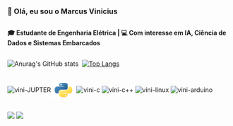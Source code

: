 ### 👋 Olá, eu sou o Marcus Vinicius

##

#### 🎓 Estudante de Engenharia Elétrica | 💻 Com interesse em IA, Ciência de Dados e Sistemas Embarcados


##

![Anurag's GitHub stats](https://github-readme-stats.vercel.app/api?username=marcus-valmeida&show_icons=true&theme=github_dark&hide_border=true) &nbsp;[![Top Langs](https://github-readme-stats.vercel.app/api/top-langs/?username=marcus-valmeida&layout=compact&langs_count=5&theme=github_dark&hide_border=true&exclude_repo=Data-Structures-and-Algorithms,Jornada-Full-Stack)](https://github.com/marcus-valmeida/github-readme-stats)

<div style="display: inline_block"><br>
  <img align="center" alt="vini-JUPTER" height="40" width="50" src="https://cdn.jsdelivr.net/gh/devicons/devicon@latest/icons/jupyter/jupyter-original-wordmark.svg">
  <img align="center" alt="vini-PYTHON" height="40" width="50" src="https://raw.githubusercontent.com/devicons/devicon/master/icons/python/python-original.svg">
  <img align="center" alt="vini-c" height="40" width="50" src="https://cdn.jsdelivr.net/gh/devicons/devicon@latest/icons/c/c-original.svg">
  <img align="center" alt="vini-c++" height="40" width="50" src="https://cdn.jsdelivr.net/gh/devicons/devicon@latest/icons/cplusplus/cplusplus-original.svg">
  <img align="center" alt="vini-linux" height="40" width="50" src="https://cdn.jsdelivr.net/gh/devicons/devicon@latest/icons/linux/linux-original.svg">
  <img align="center" alt="vini-arduino" height="40" width="50" src="https://cdn.jsdelivr.net/gh/devicons/devicon@latest/icons/arduino/arduino-original-wordmark.svg">
  
</div>

##

<div>
  <a href="https://www.linkedin.com/in/marcus-vinicius-b994a9247/" target="_blank"><img src="https://img.shields.io/badge/LinkedIn-0077B5?style=for-the-badge&logo=linkedin&logoColor=white" target="_blank"></a>
  <a href="mailto:marcusvinicius23415@gmail.com" target="_blank"><img src="https://img.shields.io/badge/Gmail-D14836?style=for-the-badge&logo=gmail&logoColor=white" target="_blank"></a>
</div>


